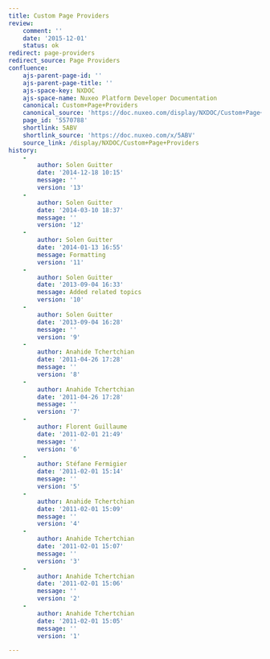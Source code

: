 ```yaml
---
title: Custom Page Providers
review:
    comment: ''
    date: '2015-12-01'
    status: ok
redirect: page-providers
redirect_source: Page Providers
confluence:
    ajs-parent-page-id: ''
    ajs-parent-page-title: ''
    ajs-space-key: NXDOC
    ajs-space-name: Nuxeo Platform Developer Documentation
    canonical: Custom+Page+Providers
    canonical_source: 'https://doc.nuxeo.com/display/NXDOC/Custom+Page+Providers'
    page_id: '5570788'
    shortlink: 5ABV
    shortlink_source: 'https://doc.nuxeo.com/x/5ABV'
    source_link: /display/NXDOC/Custom+Page+Providers
history:
    - 
        author: Solen Guitter
        date: '2014-12-18 10:15'
        message: ''
        version: '13'
    - 
        author: Solen Guitter
        date: '2014-03-10 18:37'
        message: ''
        version: '12'
    - 
        author: Solen Guitter
        date: '2014-01-13 16:55'
        message: Formatting
        version: '11'
    - 
        author: Solen Guitter
        date: '2013-09-04 16:33'
        message: Added related topics
        version: '10'
    - 
        author: Solen Guitter
        date: '2013-09-04 16:28'
        message: ''
        version: '9'
    - 
        author: Anahide Tchertchian
        date: '2011-04-26 17:28'
        message: ''
        version: '8'
    - 
        author: Anahide Tchertchian
        date: '2011-04-26 17:28'
        message: ''
        version: '7'
    - 
        author: Florent Guillaume
        date: '2011-02-01 21:49'
        message: ''
        version: '6'
    - 
        author: Stéfane Fermigier
        date: '2011-02-01 15:14'
        message: ''
        version: '5'
    - 
        author: Anahide Tchertchian
        date: '2011-02-01 15:09'
        message: ''
        version: '4'
    - 
        author: Anahide Tchertchian
        date: '2011-02-01 15:07'
        message: ''
        version: '3'
    - 
        author: Anahide Tchertchian
        date: '2011-02-01 15:06'
        message: ''
        version: '2'
    - 
        author: Anahide Tchertchian
        date: '2011-02-01 15:05'
        message: ''
        version: '1'

---
```

